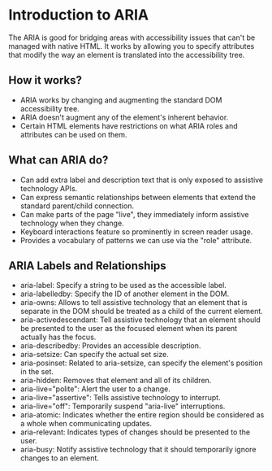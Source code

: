 # Introduction to ARIA

The ARIA is good for bridging areas with accessibility issues that can't be managed with native HTML. It works by allowing you to specify attributes that modify the way an element is translated into the accessibility tree.

## How it works?

-   ARIA works by changing and augmenting the standard DOM accessibility tree.
-   ARIA doesn't augment any of the element's inherent behavior.
-   Certain HTML elements have restrictions on what ARIA roles and attributes can be used on them.

## What can ARIA do?

-   Can add extra label and description text that is only exposed to assistive technology APIs.
-   Can express semantic relationships between elements that extend the standard parent/child connection.
-   Can make parts of the page "live", they immediately inform assistive technology when they change.
-   Keyboard interactions feature so prominently in screen reader usage.
-   Provides a vocabulary of patterns we can use via the "role" attribute.

## ARIA Labels and Relationships

-   aria-label: Specify a string to be used as the accessible label.
-   aria-labelledby: Specify the ID of another element in the DOM.
-   aria-owns: Allows to tell assistive technology that an element that is separate in the DOM should be treated as a child of the current element.
-   aria-activedescendant: Tell assistive technology that an element should be presented to the user as the focused element when its parent actually has the focus.
-   aria-describedby: Provides an accessible description.
-   aria-setsize: Can specify the actual set size.
-   aria-posinset: Related to aria-setsize, can specify the element's position in the set.
-   aria-hidden: Removes that element and all of its children.
-   aria-live="polite": Alert the user to a change.
-   aria-live="assertive": Tells assistive technology to interrupt.
-   aria-live="off": Temporarily suspend "aria-live" interruptions.
-   aria-atomic: Indicates whether the entire region should be considered as a whole when communicating updates.
-   aria-relevant: Indicates types of changes should be presented to the user.
-   aria-busy: Notify assistive technology that it should temporarily ignore changes to an element.
